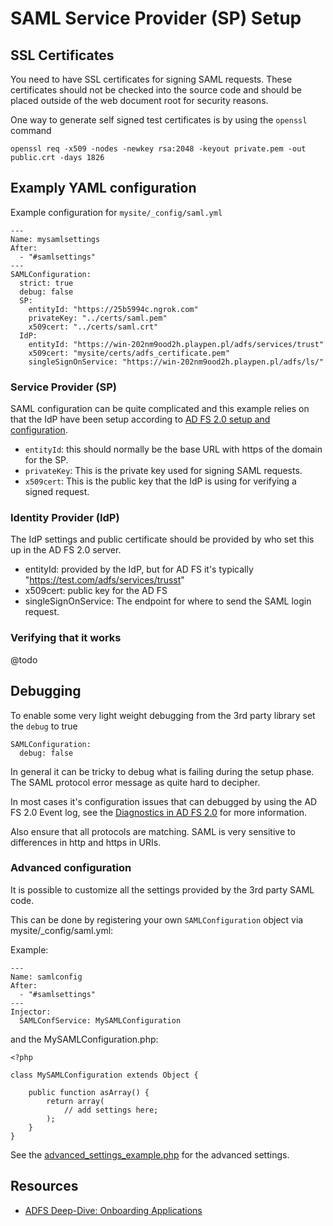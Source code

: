 # SAML Service Provider (SP) Setup

## SSL Certificates

You need to have SSL certificates for signing SAML requests. These certificates should not be checked into
the source code and should be placed outside of the web document root for security reasons.

One way to generate self signed test certificates is by using the `openssl` command
 
 	openssl req -x509 -nodes -newkey rsa:2048 -keyout private.pem -out public.crt -days 1826

## Examply YAML configuration

Example configuration for `mysite/_config/saml.yml`

	---
	Name: mysamlsettings
	After: 
	  - "#samlsettings"
	---
	SAMLConfiguration:
	  strict: true
	  debug: false
	  SP:
	    entityId: "https://25b5994c.ngrok.com"
	    privateKey: "../certs/saml.pem"
	    x509cert: "../certs/saml.crt"
	  IdP:
	    entityId: "https://win-202nm9ood2h.playpen.pl/adfs/services/trust"
	    x509cert: "mysite/certs/adfs_certificate.pem"
	    singleSignOnService: "https://win-202nm9ood2h.playpen.pl/adfs/ls/"
	    
### Service Provider (SP) 

SAML configuration can be quite complicated and this example relies on that the IdP have been setup 
according to [AD FS 2.0 setup and configuration](docs/en/adfs_setup.md). 

 - `entityId`: this should normally be the base URL with https of the domain for the SP.
 - `privateKey`: This is the private key used for signing SAML requests.
 - `x509cert`: This is the public key that the IdP is using for verifying a signed request.

### Identity Provider (IdP)

The IdP settings and public certificate should be provided by who set this up in the AD FS 2.0 server.

 - entityId: provided by the IdP, but for AD FS it's typically "https://test.com/adfs/services/trusst"
 - x509cert: public key for the AD FS 
 - singleSignOnService: The endpoint for where to send the SAML login request.
 
 
### Verifying that it works

@todo
 
## Debugging

To enable some very light weight debugging from the 3rd party library set the `debug` to true

	SAMLConfiguration:
	  debug: false
	  
In general it can be tricky to debug what is failing during the setup phase. The SAML protocol error
message as quite hard to decipher.

In most cases it's configuration issues that can debugged by using the AD FS 2.0 Event log, see the 
[Diagnostics in AD FS 2.0](http://blogs.msdn.com/b/card/archive/2010/01/21/diagnostics-in-ad-fs-2-0.aspx)
for more information.

Also ensure that all protocols are matching. SAML is very sensitive to differences in http and https in URIs.

### Advanced configuration

It is possible to customize all the settings provided by the 3rd party SAML code. 
 
This can be done by registering your own `SAMLConfiguration` object via mysite/_config/saml.yml:
 
Example:

	---
	Name: samlconfig
	After: 
	  - "#samlsettings"	
	---
	Injector:
      SAMLConfService: MySAMLConfiguration

and the MySAMLConfiguration.php:

	<?php
	
	class MySAMLConfiguration extends Object {
	
		public function asArray() {
			return array(
				// add settings here;
			);
		}
	}

See the [advanced_settings_example.php](https://github.com/onelogin/php-saml/blob/master/advanced_settings_example.php)
for the advanced settings.
	    
## Resources 

 - [ADFS Deep-Dive: Onboarding Applications](http://blogs.technet.com/b/askpfeplat/archive/2015/03/02/adfs-deep-dive-onboarding-applications.aspx)